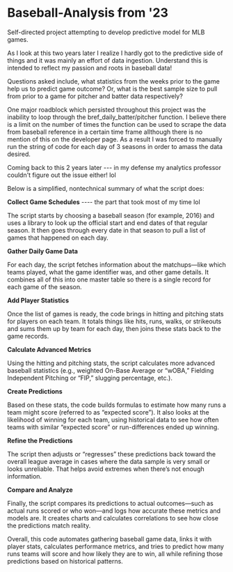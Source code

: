 # Baseball-Analysis from '23
Self-directed project attempting to develop predictive model for MLB games.

As I look at this two years later I realize I hardly got to the predictive side of things and it was mainly an effort of data ingestion. Understand this is intended to reflect my passion and roots in baseball data!


Questions asked include, what statistics from the weeks prior to the game help us to predict game outcome? Or, what is the best sample size to pull from prior to a game for pitcher and batter data respectively?



One major roadblock which persisted throughout this project was the inability to loop through the bref_daily_batter/pitcher function. I believe there is a limit on the number of times the function can be used to scrape the data from baseball reference in a certain time frame allthough there is no mention of this on the developer page. As a result I was forced to manually run the string of code for each day of 3 seasons in order to amass the data desired.


Coming back to this 2 years later --- in my defense my analytics professor couldn't figure out the issue either! lol



Below is a simplified, nontechnical summary of what the script does:


**Collect Game Schedules**  ---- the part that took most of my time lol

The script starts by choosing a baseball season (for example, 2016) and uses a library to look up the official start and end dates of that regular season. It then goes through every date in that season to pull a list of games that happened on each day.


**Gather Daily Game Data**

For each day, the script fetches information about the matchups—like which teams played, what the game identifier was, and other game details. It combines all of this into one master table so there is a single record for each game of the season.


**Add Player Statistics**

Once the list of games is ready, the code brings in hitting and pitching stats for players on each team. It totals things like hits, runs, walks, or strikeouts and sums them up by team for each day, then joins these stats back to the game records.


**Calculate Advanced Metrics**

Using the hitting and pitching stats, the script calculates more advanced baseball statistics (e.g., weighted On-Base Average or “wOBA,” Fielding Independent Pitching or “FIP,” slugging percentage, etc.).


**Create Predictions**

Based on these stats, the code builds formulas to estimate how many runs a team might score (referred to as “expected score”). It also looks at the likelihood of winning for each team, using historical data to see how often teams with similar “expected score” or run-differences ended up winning.


**Refine the Predictions**

The script then adjusts or “regresses” these predictions back toward the overall league average in cases where the data sample is very small or looks unreliable. That helps avoid extremes when there’s not enough information.


**Compare and Analyze**

Finally, the script compares its predictions to actual outcomes—such as actual runs scored or who won—and logs how accurate these metrics and models are. It creates charts and calculates correlations to see how close the predictions match reality.


Overall, this code automates gathering baseball game data, links it with player stats, calculates performance metrics, and tries to predict how many runs teams will score and how likely they are to win, all while refining those predictions based on historical patterns.

